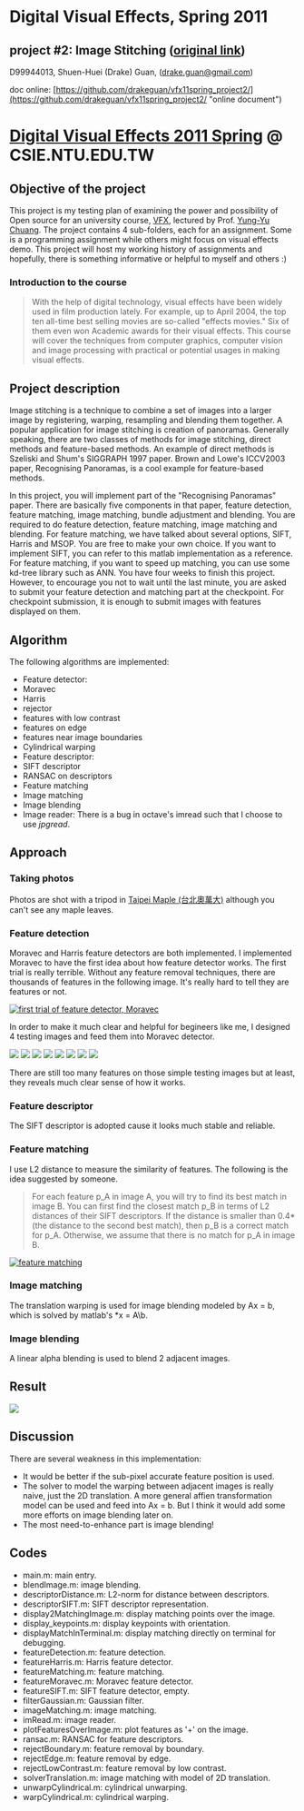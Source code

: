 # Digital Visual Effects, Spring 2011
## project #2: Image Stitching ([original link](http://www.csie.ntu.edu.tw/~cyy/courses/vfx/11spring/assignments/proj2/))

D99944013,
Shuen-Huei (Drake) Guan,
(drake.guan@gmail.com)

doc online: [https://github.com/drakeguan/vfx11spring_project2/](https://github.com/drakeguan/vfx11spring_project2/ "online document")

# [Digital Visual Effects 2011 Spring](http://www.csie.ntu.edu.tw/~cyy/courses/vfx/11spring/ "Digital Visual Effects 2011 Spring") @ CSIE.NTU.EDU.TW

## Objective of the project

This project is my testing plan of examining the power and possibility of Open source for an university course, [VFX](http://www.csie.ntu.edu.tw/~cyy/courses/vfx/11spring/overview/ "Digital Visual Effects 2011 Spring"), lectured by Prof. [Yung-Yu Chuang](http://www.csie.ntu.edu.tw/~cyy/ "Yung-Yu Chuang 莊永裕"). The project contains 4 sub-folders, each for an assignment. Some is a programming assignment while others might focus on visual effects demo. This project will host my working history of assignments and hopefully, there is something informative or helpful to myself and others :)

### Introduction to the course

> With the help of digital technology, visual effects have been widely used in film production lately. For example, up to April 2004, the top ten all-time best selling movies are so-called "effects movies." Six of them even won Academic awards for their visual effects. This course will cover the techniques from computer graphics, computer vision and image processing with practical or potential usages in making visual effects.

## Project description

Image stitching is a technique to combine a set of images into a larger image by registering, warping, resampling and blending them together. A popular application for image stitching is creation of panoramas. Generally speaking, there are two classes of methods for image stitching, direct methods and feature-based methods. An example of direct methods is Szeliski and Shum's SIGGRAPH 1997 paper. Brown and Lowe's ICCV2003 paper, Recognising Panoramas, is a cool example for feature-based methods. 

In this project, you will implement part of the "Recognising Panoramas" paper. There are basically five components in that paper, feature detection, feature matching, image matching, bundle adjustment and blending. You are required to do feature detection, feature matching, image matching and blending. For feature matching, we have talked about several options, SIFT, Harris and MSOP. You are free to make your own choice. If you want to implement SIFT, you can refer to this matlab implementation as a reference. For feature matching, if you want to speed up matching, you can use some kd-tree library such as ANN. You have four weeks to finish this project. However, to encourage you not to wait until the last minute, you are asked to submit your feature detection and matching part at the checkpoint. For checkpoint submission, it is enough to submit images with features displayed on them. 

## Algorithm

The following algorithms are implemented:

* Feature detector:
 * Moravec
 * Harris
 * rejector
  * features with low contrast
  * features on edge
  * features near image boundaries
* Cylindrical warping
* Feature descriptor:
 * SIFT descriptor
 * RANSAC on descriptors
* Feature matching
* Image matching
* Image blending
* Image reader: There is a bug in octave's imread such that I choose to use *jpgread*.

## Approach
### Taking photos

Photos are shot with a tripod in [Taipei Maple (台北奧萬大)](http://takeabreak.myweb.hinet.net/ "台北奧萬大") although you can't see any maple leaves. 

### Feature detection

Moravec and Harris feature detectors are both implemented. I implemented Moravec to have the first idea about how feature detector works. The first trial is really terrible. Without any feature removal techniques, there are thousands of features in the following image. It's really hard to tell they are features or not.

[![first trial of feature detector, Moravec](vfx11spring_project2/raw/master/image/testDetector/featuresOverImage_by_gaussian_window.jpg "first trial of feature detector, Moravec")](vfx11spring_project2/raw/master/image/testDetector/featuresOverImage_by_gaussian_window.jpg "first trial of feature detector, Moravec")

In order to make it much clear and helpful for begineers like me, I designed 4 testing images and feed them into Moravec detector.

![](vfx11spring_project2/raw/master/image/testDetector/test01.jpg)
![](vfx11spring_project2/raw/master/image/testDetector/test02.jpg)
![](vfx11spring_project2/raw/master/image/testDetector/test03.jpg)
![](vfx11spring_project2/raw/master/image/testDetector/test04.jpg)
![](vfx11spring_project2/raw/master/image/testDetector/featuresOverImage_test01.jpg)
![](vfx11spring_project2/raw/master/image/testDetector/featuresOverImage_test02.jpg)
![](vfx11spring_project2/raw/master/image/testDetector/featuresOverImage_test03.jpg)
![](vfx11spring_project2/raw/master/image/testDetector/featuresOverImage_test04.jpg)

There are still too many features on those simple testing images but at least, they reveals much clear sense of how it works.

### Feature descriptor

The SIFT descriptor is adopted cause it looks much stable and reliable.

### Feature matching

I use L2 distance to measure the similarity of features. The following is the idea suggested by someone.

> For each feature p_A in image A, you will try to find its best match
in image B. You can first find the closest match p_B in terms of L2
distances of their SIFT descriptors. If the distance is smaller than
0.4*(the distance to the second best match), then p_B is a correct
match for p_A. Otherwise, we assume that there is no match for p_A
in image B.

[![feature matching](vfx11spring_project2/raw/master/image/feature_matching.jpg "feature matching")](vfx11spring_project2/raw/master/image/feature_matching.jpg "feature matching")

### Image matching

The translation warping is used for image blending modeled by Ax = b, which is solved by matlab's *x = A\b.

### Image blending

A linear alpha blending is used to blend 2 adjacent images.

## Result

![](vfx11spring_project2/raw/master/image/stitched/taipei_maple_stitched.jpg)

## Discussion

There are several weakness in this implementation:

* It would be better if the sub-pixel accurate feature position is used.
* The solver to model the warping between adjacent images is really naive, just the 2D translation. A more general affien transformation model can be used and feed into Ax = b. But I think it would add some more efforts on image blending later on.
* The most need-to-enhance part is image blending!

## Codes

* main.m: main entry.
* blendImage.m: image blending.
* descriptorDistance.m: L2-norm for distance between descriptors.
* descriptorSIFT.m: SIFT descriptor representation.
* display2MatchingImage.m: display matching points over the image.
* display_keypoints.m: display keypoints with orientation.
* displayMatchInTerminal.m: display matching directly on terminal for debugging.
* featureDetection.m: feature detection.
* featureHarris.m: Harris feature detector.
* featureMatching.m: feature matching.
* featureMoravec.m: Moravec feature detector.
* featureSIFT.m: SIFT feature detector, empty.
* filterGaussian.m: Gaussian filter.
* imageMatching.m: image matching.
* imRead.m: image reader.
* plotFeaturesOverImage.m: plot features as '+' on the image.
* ransac.m: RANSAC for feature descriptors.
* rejectBoundary.m: feature removal by boundary.
* rejectEdge.m: feature removal by edge.
* rejectLowContrast.m: feature removal by low contrast.
* solverTranslation.m: image matching with model of 2D translation.
* unwarpCylindrical.m: cylindrical unwarping.
* warpCylindrical.m: cylindrical warping.
